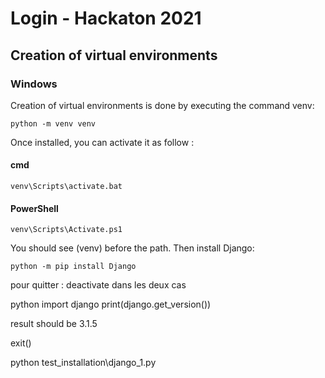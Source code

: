 # Login - Hackaton 2021

## Creation of virtual environments

### Windows 

Creation of virtual environments is done by executing the command venv:
```
python -m venv venv
```
Once installed, you can activate it as follow :
#### cmd
```
venv\Scripts\activate.bat
```
#### PowerShell
```
venv\Scripts\Activate.ps1
```
You should see (venv) before the path.
Then install Django:
```
python -m pip install Django
```

pour quitter :
deactivate 
dans les deux cas


python
import django
print(django.get_version())

result should be 3.1.5

exit()

python test_installation\django_1.py